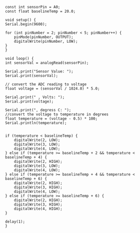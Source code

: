 	const int sensorPin = A0;
	const float baselineTemp = 20.0;
	
	void setup() {
	Serial.begin(9600);
	
	for (int pinNumber = 2; pinNumber < 5; pinNumber++) {
		pinMode(pinNumber, OUTPUT);
		digitalWrite(pinNumber, LOW);
	}
	}
	
	void loop() {
	int sensorVal = analogRead(sensorPin);
	
	Serial.print("Sensor Value: ");
	Serial.print(sensorVal);
	
	// convert the ADC reading to voltage
	float voltage = (sensorVal / 1024.0) * 5.0;
	
	Serial.print(" , Volts: ");
	Serial.print(voltage);
	
	Serial.print(", degress C: ");
	//convert the voltage to temperature in degrees
	float temperature = (voltage - 0.5) * 100;
	Serial.println(temperature);
	
	
	if (temperature < baselineTemp) {
		digitalWrite(2, LOW);
		digitalWrite(3, LOW);
		digitalWrite(4, LOW);
	} else if (temperature >= baselineTemp + 2 && temperature < baselineTemp + 4) {
		digitalWrite(2, HIGH);
		digitalWrite(3, LOW);
		digitalWrite(4, LOW);
	} else if (temperature >= baselineTemp + 4 && temperature < baselineTemp + 6) {
		digitalWrite(2, HIGH);
		digitalWrite(3, HIGH);
		digitalWrite(4, LOW);
	} else if (temperature >= baselineTemp + 6) {
		digitalWrite(2, HIGH);
		digitalWrite(3, HIGH);
		digitalWrite(4, HIGH);
	}
	
	delay(1);
	}
	
	
